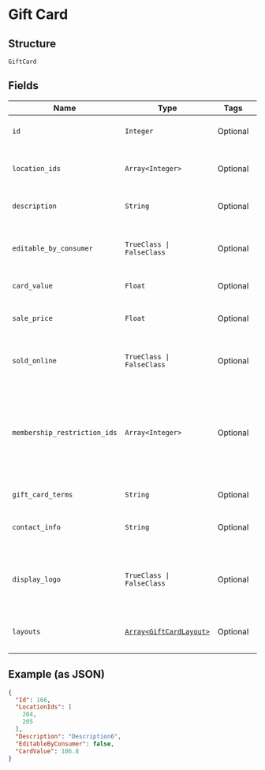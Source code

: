 
# Gift Card

## Structure

`GiftCard`

## Fields

| Name | Type | Tags | Description |
|  --- | --- | --- | --- |
| `id` | `Integer` | Optional | The gift card's `ProductID`. |
| `location_ids` | `Array<Integer>` | Optional | The IDs of the locations where the gift card is sold. |
| `description` | `String` | Optional | A description of the gift card. |
| `editable_by_consumer` | `TrueClass \| FalseClass` | Optional | When `true`, indicates that the gift card can be edited by the client. |
| `card_value` | `Float` | Optional | The value of the gift card. |
| `sale_price` | `Float` | Optional | The sale price of the gift card, if applicable. |
| `sold_online` | `TrueClass \| FalseClass` | Optional | When `true`, indicates that the gift card is sold online. |
| `membership_restriction_ids` | `Array<Integer>` | Optional | A list of IDs for membership restrictions, if this card is restricted to members with certain types of memberships. |
| `gift_card_terms` | `String` | Optional | The terms of the gift card. |
| `contact_info` | `String` | Optional | Contact information for the gift card. |
| `display_logo` | `TrueClass \| FalseClass` | Optional | When `true`, indicates that the logo should be displayed on the gift card. |
| `layouts` | [`Array<GiftCardLayout>`](../../doc/models/gift-card-layout.md) | Optional | A list of layouts available for the gift card. |

## Example (as JSON)

```json
{
  "Id": 166,
  "LocationIds": [
    204,
    205
  ],
  "Description": "Description6",
  "EditableByConsumer": false,
  "CardValue": 106.8
}
```


